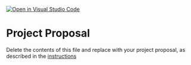 [![Open in Visual Studio Code](https://classroom.github.com/assets/open-in-vscode-c66648af7eb3fe8bc4f294546bfd86ef473780cde1dea487d3c4ff354943c9ae.svg)](https://classroom.github.com/online_ide?assignment_repo_id=8411232&assignment_repo_type=AssignmentRepo)
# Project Proposal
Delete the contents of this file and replace with your project proposal, as described in the [instructions](./instructions.md)